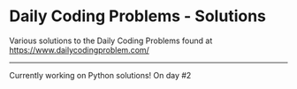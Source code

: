 # Daily Coding Problems - Solutions
Various solutions to the Daily Coding Problems found at https://www.dailycodingproblem.com/
___
Currently working on Python solutions! 
On day #2
